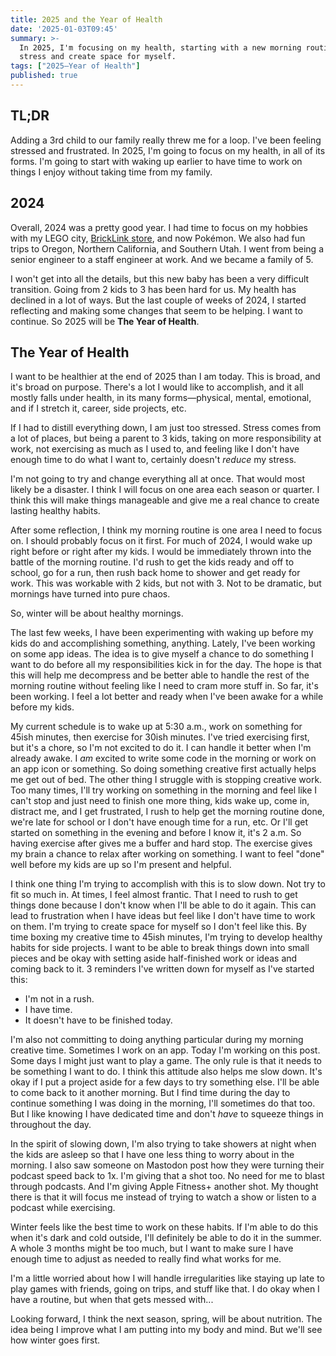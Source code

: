 ```yaml
---
title: 2025 and the Year of Health
date: '2025-01-03T09:45'
summary: >-
  In 2025, I'm focusing on my health, starting with a new morning routine to reduce
  stress and create space for myself.
tags: ["2025—Year of Health"]
published: true
---
```

## TL;DR

Adding a 3rd child to our family really threw me for a loop. I've been feeling stressed and frustrated. In 2025, I'm going to focus on my health, in all of its forms. I'm going to start with waking up earlier to have time to work on things I enjoy without taking time from my family.

## 2024

Overall, 2024 was a pretty good year. I had time to focus on my hobbies with my LEGO city, [BrickLink store](https://store.bricklink.com/samwarnick#/shop), and now Pokémon. We also had fun trips to Oregon, Northern California, and Southern Utah. I went from being a senior engineer to a staff engineer at work. And we became a family of 5.

I won't get into all the details, but this new baby has been a very difficult transition. Going from 2 kids to 3 has been hard for us. My health has declined in a lot of ways. But the last couple of weeks of 2024, I started reflecting and making some changes that seem to be helping. I want to continue. So 2025 will be **The Year of Health**.

## The Year of Health

I want to be healthier at the end of 2025 than I am today. This is broad, and it's broad on purpose. There's a lot I would like to accomplish, and it all mostly falls under health, in its many forms—physical, mental, emotional, and if I stretch it, career, side projects, etc.

If I had to distill everything down, I am just too stressed. Stress comes from a lot of places, but being a parent to 3 kids, taking on more responsibility at work, not exercising as much as I used to, and feeling like I don't have enough time to do what I want to, certainly doesn't _reduce_ my stress.

I'm not going to try and change everything all at once. That would most likely be a disaster. I think I will focus on one area each season or quarter. I think this will make things manageable and give me a real chance to create lasting healthy habits.

After some reflection, I think my morning routine is one area I need to focus on. I should probably focus on it first. For much of 2024, I would wake up right before or right after my kids. I would be immediately thrown into the battle of the morning routine. I'd rush to get the kids ready and off to school, go for a run, then rush back home to shower and get ready for work. This was workable with 2 kids, but not with 3. Not to be dramatic, but mornings have turned into pure chaos.

So, winter will be about healthy mornings.

The last few weeks, I have been experimenting with waking up before my kids do and accomplishing something, anything. Lately, I've been working on some app ideas. The idea is to give myself a chance to do something I want to do before all my responsibilities kick in for the day. The hope is that this will help me decompress and be better able to handle the rest of the morning routine without feeling like I need to cram more stuff in. So far, it's been working. I feel a lot better and ready when I've been awake for a while before my kids.

My current schedule is to wake up at 5:30 a.m., work on something for 45ish minutes, then exercise for 30ish minutes. I've tried exercising first, but it's a chore, so I'm not excited to do it. I can handle it better when I'm already awake. I _am_ excited to write some code in the morning or work on an app icon or something. So doing something creative first actually helps me get out of bed. The other thing I struggle with is stopping creative work. Too many times, I'll try working on something in the morning and feel like I can't stop and just need to finish one more thing, kids wake up, come in, distract me, and I get frustrated, I rush to help get the morning routine done, we're late for school or I don't have enough time for a run, etc. Or I'll get started on something in the evening and before I know it, it's 2 a.m. So having exercise after gives me a buffer and hard stop. The exercise gives my brain a chance to relax after working on something. I want to feel "done" well before my kids are up so I'm present and helpful.

I think one thing I'm trying to accomplish with this is to slow down. Not try to fit so much in. At times, I feel almost frantic. That I need to rush to get things done because I don't know when I'll be able to do it again. This can lead to frustration when I have ideas but feel like I don't have time to work on them. I'm trying to create space for myself so I don't feel like this. By time boxing my creative time to 45ish minutes, I'm trying to develop healthy habits for side projects. I want to be able to break things down into small pieces and be okay with setting aside half-finished work or ideas and coming back to it. 3 reminders I've written down for myself as I've started this:

- I'm not in a rush.
- I have time.
- It doesn't have to be finished today.

I'm also not committing to doing anything particular during my morning creative time. Sometimes I work on an app. Today I'm working on this post. Some days I might just want to play a game. The only rule is that it needs to be something I want to do. I think this attitude also helps me slow down. It's okay if I put a project aside for a few days to try something else. I'll be able to come back to it another morning. But I find time during the day to continue something I was doing in the morning, I'll sometimes do that too. But I like knowing I have dedicated time and don't _have_ to squeeze things in throughout the day.

In the spirit of slowing down, I'm also trying to take showers at night when the kids are asleep so that I have one less thing to worry about in the morning. I also saw someone on Mastodon post how they were turning their podcast speed back to 1x. I'm giving that a shot too. No need for me to blast through podcasts. And I'm giving Apple Fitness+ another shot. My thought there is that it will focus me instead of trying to watch a show or listen to a podcast while exercising.

Winter feels like the best time to work on these habits. If I'm able to do this when it's dark and cold outside, I'll definitely be able to do it in the summer. A whole 3 months might be too much, but I want to make sure I have enough time to adjust as needed to really find what works for me.

I'm a little worried about how I will handle irregularities like staying up late to play games with friends, going on trips, and stuff like that. I do okay when I have a routine, but when that gets messed with...

Looking forward, I think the next season, spring, will be about nutrition. The idea being I improve what I am putting into my body and mind. But we'll see how winter goes first.
